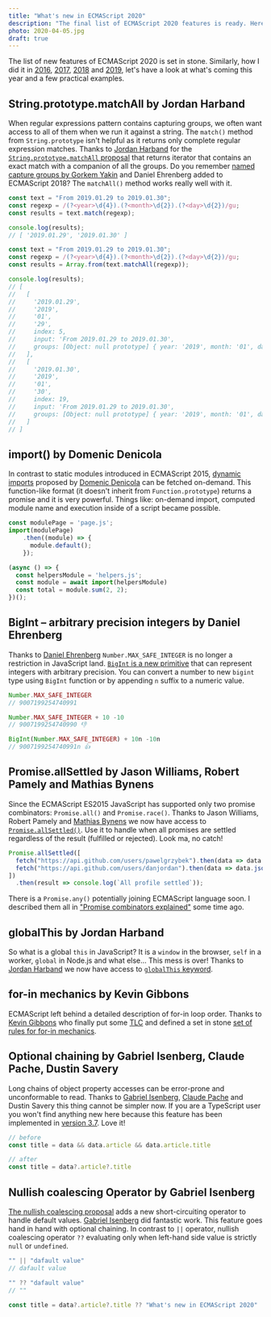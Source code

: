 ```yaml
---
title: "What's new in ECMAScript 2020"
description: "The final list of ECMAScript 2020 features is ready. Here's a quick summary with practical examples."
photo: 2020-04-05.jpg
draft: true
---
```


The list of new features of ECMAScript 2020 is set in stone. Similarly, how I did it in [2016](https://pawelgrzybek.com/whats-new-in-ecmascript-2016-es7/), [2017](https://pawelgrzybek.com/whats-new-in-ecmascript-2017/), [2018](https://pawelgrzybek.com/whats-new-in-ecmascript-2018/) and [2019](https://pawelgrzybek.com/whats-new-in-ecmascript-2019/), let's have a look at what's coming this year and a few practical examples.

## String.prototype.matchAll by Jordan Harband

When regular expressions pattern contains capturing groups, we often want access to all of them when we run it against a string. The `match()` method from `String.prototype` isn't helpful as it returns only complete regular expression matches. Thanks to [Jordan Harband](https://twitter.com/ljharb) for the [`String.prototype.matchAll` proposal](https://github.com/tc39/proposal-string-matchall) that returns iterator that contains an exact match with a companion of all the groups. Do you remember [named capture groups by Gorkem Yakin](https://pawelgrzybek.com/whats-new-in-ecmascript-2018/#regexp-named-capture-groups-by-gorkem-yakin-and-daniel-ehrenberg) and Daniel Ehrenberg added to ECMAScript 2018? The `matchAll()` method works really well with it.

```js
const text = "From 2019.01.29 to 2019.01.30";
const regexp = /(?<year>\d{4}).(?<month>\d{2}).(?<day>\d{2})/gu;
const results = text.match(regexp);

console.log(results);
// [ '2019.01.29', '2019.01.30' ]
```

```js
const text = "From 2019.01.29 to 2019.01.30";
const regexp = /(?<year>\d{4}).(?<month>\d{2}).(?<day>\d{2})/gu;
const results = Array.from(text.matchAll(regexp));

console.log(results);
// [
//   [
//     '2019.01.29',
//     '2019',
//     '01',
//     '29',
//     index: 5,
//     input: 'From 2019.01.29 to 2019.01.30',
//     groups: [Object: null prototype] { year: '2019', month: '01', day: '29' }
//   ],
//   [
//     '2019.01.30',
//     '2019',
//     '01',
//     '30',
//     index: 19,
//     input: 'From 2019.01.29 to 2019.01.30',
//     groups: [Object: null prototype] { year: '2019', month: '01', day: '30' }
//   ]
// ]
```

## import() by Domenic Denicola

In contrast to static modules introduced in ECMAScript 2015, [dynamic imports](https://github.com/tc39/proposal-dynamic-import) proposed by [Domenic Denicola](https://twitter.com/domenic) can be fetched on-demand. This function-like format (it doesn't inherit from `Function.prototype`) returns a promise and it is very powerful. Things like: on-demand import, computed module name and execution inside of a script became possible.

```js
const modulePage = 'page.js';
import(modulePage)
    .then((module) => {
      module.default();
    });
```

```js
(async () => {
  const helpersModule = 'helpers.js';
  const module = await import(helpersModule)
  const total = module.sum(2, 2);
})();
```

## BigInt – arbitrary precision integers by Daniel Ehrenberg

Thanks to [Daniel Ehrenberg](https://twitter.com/littledan) `Number.MAX_SAFE_INTEGER` is no longer a restriction in JavaScript land. [`BigInt` is a new primitive](https://github.com/tc39/proposal-bigint) that can represent integers with arbitrary precision. You can convert a number to new `bigint` type using `BigInt` function or by appending `n` suffix to a numeric value.

```js
Number.MAX_SAFE_INTEGER
// 9007199254740991

Number.MAX_SAFE_INTEGER + 10 -10
// 9007199254740990 👎

BigInt(Number.MAX_SAFE_INTEGER) + 10n -10n
// 9007199254740991n 👍
```

## Promise.allSettled by Jason Williams, Robert Pamely and  Mathias Bynens

Since the ECMAScript ES2015 JavaScript has supported only two promise combinators: `Promise.all()` and `Promise.race()`. Thanks to Jason Williams, Robert Pamely and  [Mathias Bynens](https://twitter.com/mathias) we now have access to [`Promise.allSettled()`](https://github.com/tc39/proposal-promise-allSettled). Use it to handle when all promises are settled regardless of the result (fulfilled or rejected). Look ma, no catch!

```js
Promise.allSettled([
  fetch("https://api.github.com/users/pawelgrzybek").then(data => data.json()),
  fetch("https://api.github.com/users/danjordan").then(data => data.json())
])
  .then(result => console.log(`All profile settled`));
```

There is a `Promise.any()` potentially joining ECMAScript language soon. I described them all in ["Promise combinators explained"](https://pawelgrzybek.com/promise-combinators-explained/) some time ago.

## globalThis by Jordan Harband

So what is a global `this` in JavaScript? It is a `window` in the browser, `self` in a worker, `global` in Node.js and what else… This mess is over! Thanks to [Jordan Harband](https://twitter.com/ljharb) we now have access to [`globalThis` keyword](https://github.com/tc39/proposal-global).

## for-in mechanics by Kevin Gibbons

ECMAScript left behind a detailed description of for-in loop order. Thanks to [Kevin Gibbons](https://twitter.com/bakkoting) who finally put some [TLC](https://www.urbandictionary.com/define.php?term=TLC) and defined a set in stone [set of rules for for-in mechanics](https://github.com/bakkot/for-in-exploration).

## Optional chaining by Gabriel Isenberg, Claude Pache, Dustin Savery

Long chains of object property accesses can be error-prone and unconformable to read. Thanks to [Gabriel Isenberg](https://twitter.com/the_gisenberg), [Claude Pache](https://github.com/claudepache) and Dustin Savery this thing cannot be simpler now. If you are a TypeScript user you won't find anything new here because this feature has been implemented in [version 3.7](https://www.typescriptlang.org/docs/handbook/release-notes/typescript-3-7.html#optional-chaining). Love it!

```js
// before
const title = data && data.article && data.article.title

// after
const title = data?.article?.title
```

## Nullish coalescing Operator by Gabriel Isenberg

[The nullish coalescing proposal](https://github.com/tc39/proposal-nullish-coalescing) adds a new short-circuiting operator to handle default values. [Gabriel Isenberg](https://twitter.com/the_gisenberg) did fantastic work. This feature goes hand in hand with optional chaining. In contrast to `||` operator, nullish coalescing operator `??` evaluating only when left-hand side value is strictly `null` or `undefined`.

```js
"" || "dafault value"
// dafault value

"" ?? "dafault value"
// ""
```

```js
const title = data?.article?.title ?? "What's new in ECMAScript 2020"
```
